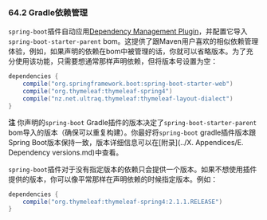 ### 64.2 Gradle依赖管理

`spring-boot`插件自动应用[Dependency Management Plugin](https://github.com/spring-gradle-plugins/dependency-management-plugin/)，并配置它导入`spring-boot-starter-parent` bom。这提供了跟Maven用户喜欢的相似依赖管理体验，例如，如果声明的依赖在bom中被管理的话，你就可以省略版本。为了充分使用该功能，只需要想通常那样声明依赖，但将版本号设置为空：
```gradle
dependencies {
    compile("org.springframework.boot:spring-boot-starter-web")
    compile("org.thymeleaf:thymeleaf-spring4")
    compile("nz.net.ultraq.thymeleaf:thymeleaf-layout-dialect")
}
```
**注** 你声明的`spring-boot` Gradle插件的版本决定了`spring-boot-starter-parent` bom导入的版本（确保可以重复构建）。你最好将`spring-boot` gradle插件版本跟Spring Boot版本保持一致，版本详细信息可以在[附录](../X. Appendices/E. Dependency versions.md)中查看。

`spring-boot`插件对于没有指定版本的依赖只会提供一个版本。如果不想使用插件提供的版本，你可以像平常那样在声明依赖的时候指定版本。例如：
```gradle
dependencies {
    compile("org.thymeleaf:thymeleaf-spring4:2.1.1.RELEASE")
}
```
